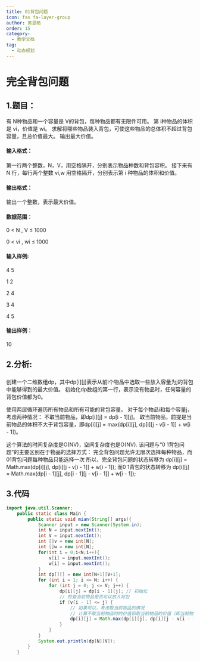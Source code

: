 ```yaml
---
title: 01背包问题
icon: fas fa-layer-group
author: 黄昱皓
order: 15
category:
  - 教学文档
tag:
  - 动态规划
---
```

# 完全背包问题

## 1.题目：

有 N种物品和一个容量是 V的背包，每种物品都有无限件可用。
第 i种物品的体积是 vi，价值是 wi。
求解将哪些物品装入背包，可使这些物品的总体积不超过背包容量，且总价值最大。
输出最大价值。


#### 输入格式：

第一行两个整数，N，V，用空格隔开，分别表示物品种数和背包容积。
接下来有 N 行，每行两个整数 vi,w 用空格隔开，分别表示第 i 种物品的体积和价值。

#### 输出格式：
输出一个整数，表示最大价值。


#### 数据范围：

0 < N , V ≤ 1000

0 < vi , wi ≤  1000

#### 输入样例:
4 5

1 2

2 4

3 4

4 5

#### 输出样例：
10


## 2.分析:

###

创建一个二维数组dp，其中dp[i][j]表示从前i个物品中选取一些放入容量为j的背包中能够得到的最大价值。
初始化dp数组的第一行，表示没有物品时，任何容量的背包价值都为0。

使用两层循环遍历所有物品和所有可能的背包容量。
对于每个物品i和每个容量j，考虑两种情况：
不取当前物品，即dp[i][j] = dp[i - 1][j]。
取当前物品，前提是当前物品的体积不大于背包容量，即dp[i][j] = max(dp[i][j], dp[i][j - v[i - 1]] + w[i - 1])。

这个算法的时间复杂度是O(NV)，空间复杂度也是O(NV).
该问题与“0 1背包问题”的主要区别在于物品的选择方式：
完全背包问题允许无限次选择每种物品，而01背包问题每种物品只能选择一次
所以，完全背包问题的状态转移为 dp[i][j] = Math.max(dp[i][j], dp[i][j - v[i - 1]] + w[i - 1]);
而0 1背包的状态转移为 dp[i][j] = Math.max(dp[i - 1][j], dp[i - 1][j - v[i - 1]] + w[i - 1]);
                    

## 3.代码
```java
import java.util.Scanner;
    public static class Main {
        public static void mian(String[] args){
            Scanner input = new Scanner(System.in);
            int N = input.nextInt();
            int V = input.nextInt();
            int []v = new int[N];
            int []w = new int[N];
            for(int i = 0;i<N;i++){
                v[i] = input.nextInt();
                w[i] = input.nextInt();
            }
            int dp[][] = new int[N+1][V+1];
            for (int i = 1; i <= N; i++) { 
                for (int j = 0; j <= V; j++) { 
                    dp[i][j] = dp[i - 1][j]; // 初始化
                    // 检查当前物品是否可以放入背包
                    if (v[i - 1] <= j) {
                        // 如果可以，考虑取当前物品的情况
                        // 计算不取当前物品时的价值和取当前物品的价值（即当前物品的价值加上剩余容量能达到的最大价值）中的较大值
                        dp[i][j] = Math.max(dp[i][j], dp[i][j - v[i - 1]] + w[i - 1]);
                    }
                }
            }
            System.out.println(dp[N][V]);
        }
    }
    
```

